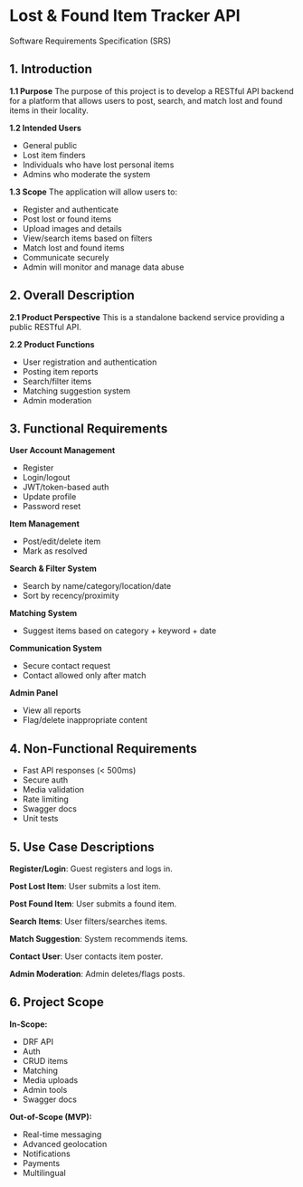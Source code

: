 # Lost & Found Item Tracker API
Software Requirements Specification (SRS)

## 1. Introduction
**1.1 Purpose**
The purpose of this project is to develop a RESTful API backend for a platform that allows users to post, search, and match lost and found items in their locality.

**1.2 Intended Users**
- General public
- Lost item finders
- Individuals who have lost personal items
- Admins who moderate the system

**1.3 Scope**
The application will allow users to:
- Register and authenticate
- Post lost or found items
- Upload images and details
- View/search items based on filters
- Match lost and found items
- Communicate securely
- Admin will monitor and manage data abuse

## 2. Overall Description
**2.1 Product Perspective**
This is a standalone backend service providing a public RESTful API.

**2.2 Product Functions**
- User registration and authentication
- Posting item reports
- Search/filter items
- Matching suggestion system
- Admin moderation

## 3. Functional Requirements
**User Account Management**
- Register
- Login/logout
- JWT/token-based auth
- Update profile
- Password reset

**Item Management**
- Post/edit/delete item
- Mark as resolved

**Search & Filter System**
- Search by name/category/location/date
- Sort by recency/proximity

**Matching System**
- Suggest items based on category + keyword + date

**Communication System**
- Secure contact request
- Contact allowed only after match

**Admin Panel**
- View all reports
- Flag/delete inappropriate content

## 4. Non-Functional Requirements
- Fast API responses (< 500ms)
- Secure auth
- Media validation
- Rate limiting
- Swagger docs
- Unit tests

## 5. Use Case Descriptions
**Register/Login**: Guest registers and logs in.

**Post Lost Item**: User submits a lost item.

**Post Found Item**: User submits a found item.

**Search Items**: User filters/searches items.

**Match Suggestion**: System recommends items.

**Contact User**: User contacts item poster.

**Admin Moderation**: Admin deletes/flags posts.

## 6. Project Scope
**In-Scope:**
- DRF API
- Auth
- CRUD items
- Matching
- Media uploads
- Admin tools
- Swagger docs

**Out-of-Scope (MVP):**
- Real-time messaging
- Advanced geolocation
- Notifications
- Payments
- Multilingual

